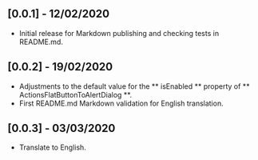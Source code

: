 ## [0.0.1] - 12/02/2020

* Initial release for Markdown publishing and checking tests in README.md.

## [0.0.2] - 19/02/2020

* Adjustments to the default value for the ** isEnabled ** property of ** ActionsFlatButtonToAlertDialog **.
* First README.md Markdown validation for English translation.

## [0.0.3] - 03/03/2020

* Translate to English.
